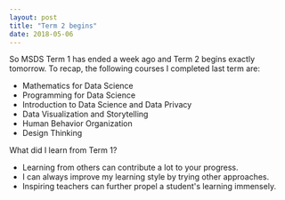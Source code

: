 ```yaml
---
layout: post
title: "Term 2 begins"
date: 2018-05-06
---
```


So MSDS Term 1 has ended a week ago and Term 2 begins exactly tomorrow. To recap, the following courses I completed last term are:

- Mathematics for Data Science
- Programming for Data Science
- Introduction to Data Science and Data Privacy
- Data Visualization and Storytelling
- Human Behavior Organization
- Design Thinking

What did I learn from Term 1?

- Learning from others can contribute a lot to your progress.
- I can always improve my learning style by trying other approaches.
- Inspiring teachers can further propel a student's learning immensely.
